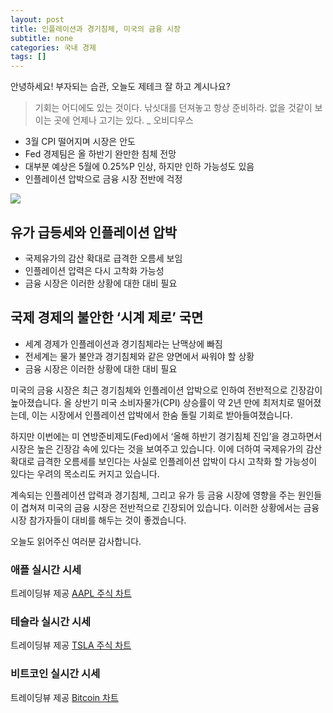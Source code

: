 ```yaml
---
layout: post
title: 인플레이션과 경기침체, 미국의 금융 시장
subtitle: none
categories: 국내 경제
tags: []
---
```


안녕하세요! 부자되는 습관, 오늘도 제테크 잘 하고 계시나요?

> 기회는 어디에도 있는 것이다. 낚싯대를 던져놓고 항상 준비하라. 없을 것같이 보이는 곳에 언제나 고기는 있다. _ 오비디우스



- 3월 CPI 떨어지며 시장은 안도
- Fed 경제팀은 올 하반기 완만한 침체 전망
- 대부분 예상은 5월에 0.25%P 인상, 하지만 인하 가능성도 있음
- 인플레이션 압박으로 금융 시장 전반에 걱정



![](https://source.unsplash.com/800x450/?luxury)

##  유가 급등세와 인플레이션 압박
- 국제유가의 감산 확대로 급격한 오름세 보임
- 인플레이션 압력은 다시 고착화 가능성
- 금융 시장은 이러한 상황에 대한 대비 필요

## 국제 경제의 불안한 ‘시계 제로’ 국면
- 세계 경제가 인플레이션과 경기침체라는 난맥상에 빠짐
- 전세계는 물가 불안과 경기침체와 같은 양면에서 싸워야 할 상황
- 금융 시장은 이러한 상황에 대한 대비 필요

미국의 금융 시장은 최근 경기침체와 인플레이션 압박으로 인하여 전반적으로 긴장감이 높아졌습니다. 올 상반기 미국 소비자물가(CPI) 상승률이 약 2년 만에 최저치로 떨어졌는데, 이는 시장에서 인플레이션 압박에서 한숨 돌릴 기회로 받아들여졌습니다.

하지만 이번에는 미 연방준비제도(Fed)에서 ‘올해 하반기 경기침체 진입’을 경고하면서 시장은 높은 긴장감 속에 있다는 것을 보여주고 있습니다. 이에 더하여 국제유가의 감산 확대로 급격한 오름세를 보인다는 사실로 인플레이션 압박이 다시 고착화 할 가능성이 있다는 우려의 목소리도 커지고 있습니다.

계속되는 인플레이션 압력과 경기침체, 그리고 유가 등 금융 시장에 영향을 주는 원인들이 겹쳐져 미국의 금융 시장은 전반적으로 긴장되어 있습니다. 이러한 상황에서는 금융 시장 참가자들이 대비를 해두는 것이 좋겠습니다.

오늘도 읽어주신 여러분 감사합니다.

### 애플 실시간 시세


<!-- TradingView Widget BEGIN -->
<div class="tradingview-widget-container">
  <div id="tradingview_6a264"></div>
  <div class="tradingview-widget-copyright">트레이딩뷰 제공 <a href="https://kr.tradingview.com/symbols/NASDAQ-AAPL/" rel="noopener" target="_blank"><span class="blue-text">AAPL 주식 차트</span></a></div>
  <script type="text/javascript" src="https://s3.tradingview.com/tv.js"></script>
  <script type="text/javascript">
  new TradingView.widget(
  {
  "autosize": true,
  "symbol": "NASDAQ:AAPL",
  "interval": "D",
  "timezone": "Asia/Seoul",
  "theme": "light",
  "style": "1",
  "locale": "kr",
  "toolbar_bg": "#f1f3f6",
  "enable_publishing": false,
  "hide_top_toolbar": true,
  "hide_legend": true,
  "save_image": false,
  "container_id": "tradingview_6a264"
}
  );
  </script>
</div>
<!-- TradingView Widget END -->


### 테슬라 실시간 시세


<!-- TradingView Widget BEGIN -->
<div class="tradingview-widget-container">
  <div id="tradingview_39d77"></div>
  <div class="tradingview-widget-copyright">트레이딩뷰 제공 <a href="https://kr.tradingview.com/symbols/NASDAQ-TSLA/" rel="noopener" target="_blank"><span class="blue-text">TSLA 주식 차트</span></a></div>
  <script type="text/javascript" src="https://s3.tradingview.com/tv.js"></script>
  <script type="text/javascript">
  new TradingView.widget(
  {
  "autosize": true,
  "symbol": "NASDAQ:TSLA",
  "interval": "D",
  "timezone": "Asia/Seoul",
  "theme": "light",
  "style": "1",
  "locale": "kr",
  "toolbar_bg": "#f1f3f6",
  "enable_publishing": false,
  "hide_top_toolbar": true,
  "hide_legend": true,
  "save_image": false,
  "container_id": "tradingview_39d77"
}
  );
  </script>
</div>
<!-- TradingView Widget END -->


### 비트코인 실시간 시세


<!-- TradingView Widget BEGIN -->
<div class="tradingview-widget-container">
  <div id="tradingview_3f91e"></div>
  <div class="tradingview-widget-copyright">트레이딩뷰 제공 <a href="https://kr.tradingview.com/symbols/BTCUSD/?exchange=BITSTAMP" rel="noopener" target="_blank"><span class="blue-text">Bitcoin 차트</span></a></div>
  <script type="text/javascript" src="https://s3.tradingview.com/tv.js"></script>
  <script type="text/javascript">
  new TradingView.widget(
  {
  "autosize": true,
  "symbol": "BITSTAMP:BTCUSD",
  "interval": "D",
  "timezone": "Asia/Seoul",
  "theme": "light",
  "style": "1",
  "locale": "kr",
  "toolbar_bg": "#f1f3f6",
  "enable_publishing": false,
  "hide_top_toolbar": true,
  "hide_legend": true,
  "save_image": false,
  "container_id": "tradingview_3f91e"
}
  );
  </script>
</div>
<!-- TradingView Widget END -->


